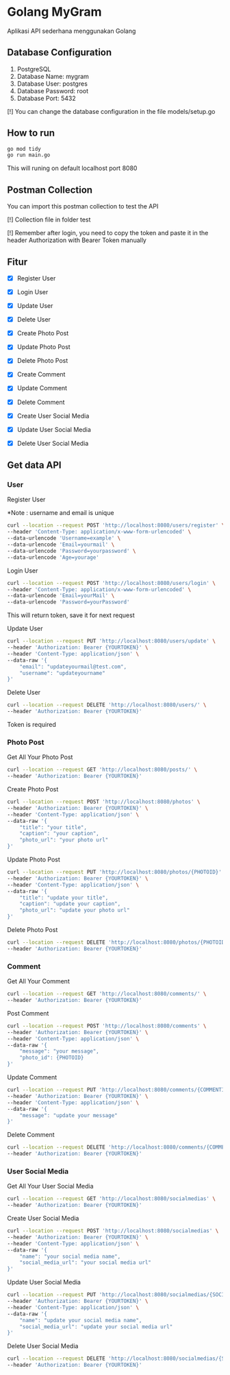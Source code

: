 # Golang MyGram

Aplikasi API sederhana menggunakan Golang

## Database Configuration
1.  PostgreSQL
2.  Database Name: mygram
3.  Database User: postgres
4.  Database Password: root
5.  Database Port: 5432

[!] You can change the database configuration in the file models/setup.go

## How to run
```bash
go mod tidy
go run main.go
```

This will runing on default localhost port 8080

## Postman Collection
You can import this postman collection to test the API

[!] Collection file in folder test

[!] Remember after login, you need to copy the token and paste it in the header Authorization with Bearer Token manually

## Fitur
- [x] Register User
- [x] Login User
- [x] Update User
- [x] Delete User

- [x] Create Photo Post
- [x] Update Photo Post
- [x] Delete Photo Post

- [x] Create Comment
- [x] Update Comment
- [x] Delete Comment

- [x] Create User Social Media
- [x] Update User Social Media
- [x] Delete User Social Media

## Get data API
### User
Register User

*Note : username and email is unique
```bash
curl --location --request POST 'http://localhost:8080/users/register' \
--header 'Content-Type: application/x-www-form-urlencoded' \
--data-urlencode 'Username=example' \
--data-urlencode 'Email=yourmail' \
--data-urlencode 'Password=yourpassword' \
--data-urlencode 'Age=yourage'
```

Login User
```bash
curl --location --request POST 'http://localhost:8080/users/login' \
--header 'Content-Type: application/x-www-form-urlencoded' \
--data-urlencode 'Email=yourMail' \
--data-urlencode 'Password=yourPassword'
```
This will return token, save it for next request


Update User
```bash
curl --location --request PUT 'http://localhost:8080/users/update' \
--header 'Authorization: Bearer {YOURTOKEN}' \
--header 'Content-Type: application/json' \
--data-raw '{
    "email": "updateyourmail@test.com",
    "username": "updateyourname"
}'
```

Delete User
```bash
curl --location --request DELETE 'http://localhost:8080/users/' \
--header 'Authorization: Bearer {YOURTOKEN}'
```
Token is required

### Photo Post

Get All Your Photo Post
```bash
curl --location --request GET 'http://localhost:8080/posts/' \
--header 'Authorization: Bearer {YOURTOKEN}'
```

Create Photo Post
```bash
curl --location --request POST 'http://localhost:8080/photos' \
--header 'Authorization: Bearer {YOURTOKEN}' \
--header 'Content-Type: application/json' \
--data-raw '{
    "title": "your title",
    "caption": "your caption",
    "photo_url": "your photo url"
}'
```

Update Photo Post
```bash
curl --location --request PUT 'http://localhost:8080/photos/{PHOTOID}' \
--header 'Authorization: Bearer {YOURTOKEN}' \
--header 'Content-Type: application/json' \
--data-raw '{
    "title": "update your title",
    "caption": "update your caption",
    "photo_url": "update your photo url"
}'
```

Delete Photo Post
```bash
curl --location --request DELETE 'http://localhost:8080/photos/{PHOTOID}' \
--header 'Authorization: Bearer {YOURTOKEN}'
```

### Comment

Get All Your Comment
```bash
curl --location --request GET 'http://localhost:8080/comments/' \
--header 'Authorization: Bearer {YOURTOKEN}'
```

Post Comment
```bash
curl --location --request POST 'http://localhost:8080/comments' \
--header 'Authorization: Bearer {YOURTOKEN}' \
--header 'Content-Type: application/json' \
--data-raw '{
    "message": "your message",
    "photo_id": {PHOTOID}
}'
```

Update Comment
```bash
curl --location --request PUT 'http://localhost:8080/comments/{COMMENTID}' \
--header 'Authorization: Bearer {YOURTOKEN}' \
--header 'Content-Type: application/json' \
--data-raw '{
    "message": "update your message"
}'
```


Delete Comment
```bash
curl --location --request DELETE 'http://localhost:8080/comments/{COMMENTID}' \
--header 'Authorization: Bearer {YOURTOKEN}'
```


### User Social Media

Get All Your User Social Media
```bash
curl --location --request GET 'http://localhost:8080/socialmedias' \
--header 'Authorization: Bearer {YOURTOKEN}'
```

Create User Social Media
```bash
curl --location --request POST 'http://localhost:8080/socialmedias' \
--header 'Authorization: Bearer {YOURTOKEN}' \
--header 'Content-Type: application/json' \
--data-raw '{
    "name": "your social media name",
    "social_media_url": "your social media url"
}'
```

Update User Social Media
```bash
curl --location --request PUT 'http://localhost:8080/socialmedias/{SOCIALMEDIAID}' \
--header 'Authorization: Bearer {YOURTOKEN}' \
--header 'Content-Type: application/json' \
--data-raw '{
    "name": "update your social media name",
    "social_media_url": "update your social media url"
}'
```

Delete User Social Media
```bash
curl --location --request DELETE 'http://localhost:8080/socialmedias/{SOCIALMEDIAID}' \
--header 'Authorization: Bearer {YOURTOKEN}'
```

